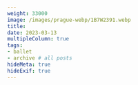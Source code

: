 ```yaml
---
weight: 33000
image: /images/prague-webp/1B7W2391.webp
title:
date: 2023-03-13
multipleColumn: true
tags:
- ballet
- archive # all posts
hideMeta: true
hideExif: true
---
```

